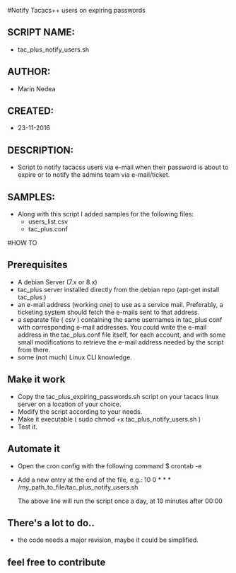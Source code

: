 #Notify Tacacs++ users on expiring passwords

## SCRIPT NAME: 
- tac_plus_notify_users.sh

## AUTHOR:
- Marin Nedea	

## CREATED: 
- 23-11-2016										

## DESCRIPTION:
- Script to notify tacacss users via e-mail when their password is about to expire or to notify the admins team via e-mail/ticket.

## SAMPLES: 
- Along with this script I added samples for the following files: 
    - users_list.csv 
    - tac_plus.conf

#HOW TO

## Prerequisites
- A debian Server (7.x or 8.x)
- tac_plus server installed directly from the debian repo (apt-get install tac_plus )
- an e-mail address (working one) to use as a service mail. Preferably, a ticketing system should fetch the e-mails sent to that address.
- a separate file ( csv ) containing the same usernames in tac_plus conf with corresponding e-mail addresses. You could write the e-mail address in the tac_plus.conf file itself, for each account, and with some small modifications to retrieve the e-mail address needed by the script from there.
- some (not much) Linux CLI knowledge.

## Make it work
- Copy the tac_plus_expiring_passwords.sh script on your tacacs linux server on a location of your choice.
- Modify the script according to your needs.
- Make it executable ( sudo chmod +x tac_plus_notify_users.sh )
- Test it.

## Automate it
- Open the cron config with the following command
    $ crontab -e
- Add a new entry at the end of the file, e.g.:
    10  0   *   *   * /my_path_to_file/tac_plus_notify_users.sh
    
    The above line will run the script once a day, at 10 minutes after 00:00
    
## There's a lot to do.. 
- the code needs a major revision, maybe it could be simplified.

## feel free to contribute


